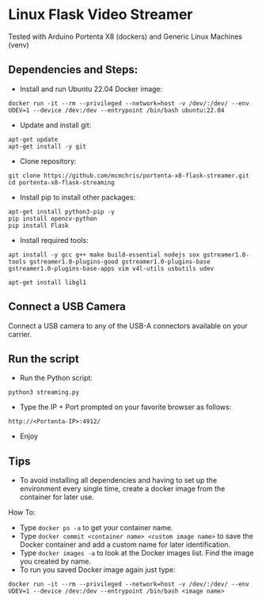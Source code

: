 # Linux Flask Video Streamer

Tested with Arduino Portenta X8 (dockers) and Generic Linux Machines (venv)

## Dependencies and Steps:

- Install and run Ubuntu 22.04 Docker image:

```
docker run -it --rm --privileged --network=host -v /dev/:/dev/ --env UDEV=1 --device /dev:/dev --entrypoint /bin/bash ubuntu:22.04
```
- Update and install git:

```
apt-get update
apt-get install -y git
```
- Clone repository:

```
git clone https://github.com/mcmchris/portenta-x8-flask-streamer.git
cd portenta-x8-flask-streaming
```
- Install pip to install other packages:

```
apt-get install python3-pip -y
pip install opencv-python
pip install Flask
```

- Install required tools:

```
apt install -y gcc g++ make build-essential nodejs sox gstreamer1.0-tools gstreamer1.0-plugins-good gstreamer1.0-plugins-base gstreamer1.0-plugins-base-apps vim v4l-utils usbutils udev

apt-get install libgl1
```

## Connect a USB Camera

Connect a USB camera to any of the USB-A connectors available on your carrier.

## Run the script

- Run the Python script:

```
python3 streaming.py
```

- Type the IP + Port prompted on your favorite browser as follows:

`http://<Portenta-IP>:4912/`

- Enjoy

## Tips

- To avoid installing all dependencies and having to set up the environment every single time, create a docker image from the container for later use.

How To:

- Type `docker ps -a` to get your container name.
- Type `docker commit <container name> <custom image name>` to save the Docker container and add a custom name for later identification.
- Type `docker images -a` to look at the Docker images list. Find the image you created by name.
- To run you saved Docker image again just type:
```
docker run -it --rm --privileged --network=host -v /dev/:/dev/ --env UDEV=1 --device /dev:/dev --entrypoint /bin/bash <image name>
```


